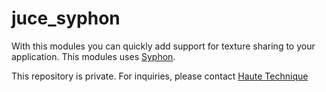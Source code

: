 # juce_syphon 

With this modules you can quickly add support for texture sharing to your application. This modules uses [Syphon](http://syphon.v002.info). 

This repository is private. For inquiries, please contact [Haute Technique](mailto:sander@hautetechnique.com)
 
